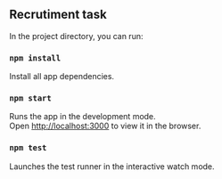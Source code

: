 ## Recrutiment task

In the project directory, you can run:

### `npm install`

Install all app dependencies.

### `npm start`

Runs the app in the development mode.\
Open [http://localhost:3000](http://localhost:3000) to view it in the browser.

### `npm test`

Launches the test runner in the interactive watch mode.
